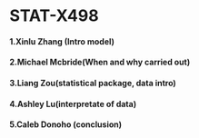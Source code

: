 # STAT-X498

#### 1.Xinlu Zhang (Intro model)

#### 2.Michael Mcbride(When and why carried out)

#### 3.Liang Zou(statistical package, data intro)

#### 4.Ashley Lu(interpretate of data)

#### 5.Caleb Donoho (conclusion)
